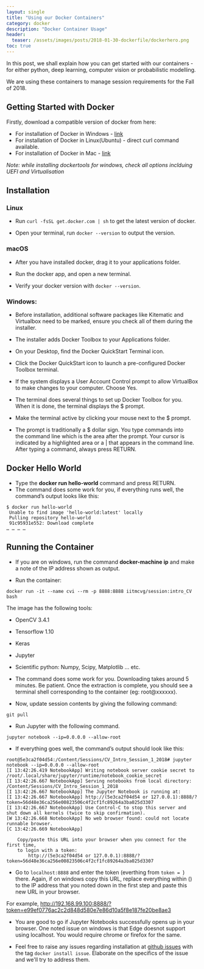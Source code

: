 ```yaml
---
layout: single
title: "Using our Docker Containers"
category: docker
description: "Docker Container Usage"
header:
  teaser: /assets/images/posts/2018-01-30-dockerfile/dockerhero.png
toc: true
---
```


In this post, we shall explain how you can get started with our containers - for either python, deep learning, computer vision or probabilistic modelling. 

We are using these containers to manage session requirements for the Fall of 2018.

## Getting Started with Docker 

Firstly, download a compatible version of docker from here:

* For installation of Docker in Windows - [link](https://download.docker.com/win/stable/DockerToolbox.exe) 
* For installation of Docker in Linux(Ubuntu) - direct curl command available.  
* For installation of Docker in Mac - [link](https://download.docker.com/mac/stable/Docker.dmg)

_Note: while installing dockertools for windows, check all options inclduing UEFI and Virtualisation_

## Installation

### Linux

* Run `curl -fsSL get.docker.com | sh` to get the latest version of docker.

* Open your terminal, run `docker --version` to output the version.

### macOS

* After you have installed docker, drag it to your applications folder.

* Run the docker app, and open a new terminal.

* Verify your docker version with `docker --version`.

### Windows:

* Before installation, additional software packages like Kitematic and Virtualbox need to be marked, ensure you check all of them during the installer. 
* The installer adds Docker Toolbox to your Applications folder.   
* On your Desktop, find the Docker QuickStart Terminal icon.  
* Click the Docker QuickStart icon to launch a pre-configured Docker Toolbox terminal.    
* If the system displays a User Account Control prompt to allow VirtualBox to make changes to your computer. Choose Yes.  
* The terminal does several things to set up Docker Toolbox for you. When it is done, the terminal displays the $ prompt.  
* Make the terminal active by clicking your mouse next to the $ prompt.

* The prompt is traditionally a \$ dollar sign. You type commands into the command line which is the area after the prompt. Your cursor is indicated by a highlighted area or a \| that appears in the command line. After typing a command, always press RETURN.

## Docker Hello World

* Type the **docker run hello-world** command and press RETURN.
* The command does some work for you, if everything runs well, the command’s output looks like this:

```
$ docker run hello-world
 Unable to find image 'hello-world:latest' locally
 Pulling repository hello-world
 91c95931e552: Download complete
… … … …
```

## Running the Container

* If you are on windows, run the command **docker-machine ip** and make a note of the IP address shown as output.

* Run the container:
```
docker run -it --name cvi --rm -p 8888:8888 iitmcvg/session:intro_CV bash
```

The image has the following tools:

  * OpenCV 3.4.1
  * Tensorflow 1.10
  * Keras
  * Jupyter
  * Scientific python: Numpy, Scipy, Matplotlib ... etc.

* The command does some work for you. Downloading takes around 5 minutes. Be patient. Once the extraction is complete, you should see a terminal shell corresponding to the container (eg: root@xxxxxx).

* Now, update session contents by giving the following command:

```
git pull
```

* Run Jupyter with the following command.

```
jupyter notebook --ip=0.0.0.0 --allow-root
```

* If everything goes well, the command’s output should look like this:

```
root@5e3ca2f04d54:/Content/Sessions/CV_Intro_Session_1_2018# jupyter notebook --ip=0.0.0.0 --allow-root
[I 13:42:26.419 NotebookApp] Writing notebook server cookie secret to /root/.local/share/jupyter/runtime/notebook_cookie_secret
[I 13:42:26.667 NotebookApp] Serving notebooks from local directory: /Content/Sessions/CV_Intro_Session_1_2018
[I 13:42:26.667 NotebookApp] The Jupyter Notebook is running at:
[I 13:42:26.667 NotebookApp] http://(5e3ca2f04d54 or 127.0.0.1):8888/?token=56d48e36ca256e00823506c4f2cf1fc89264a3ba025d3307
[I 13:42:26.667 NotebookApp] Use Control-C to stop this server and shut down all kernels (twice to skip confirmation).
[W 13:42:26.668 NotebookApp] No web browser found: could not locate runnable browser.
[C 13:42:26.669 NotebookApp]

    Copy/paste this URL into your browser when you connect for the first time,
    to login with a token:
        http://(5e3ca2f04d54 or 127.0.0.1):8888/?token=56d48e36ca256e00823506c4f2cf1fc89264a3ba025d3307
```

* Go to `localhost:8888` and enter the token (everthing from `token = `) there. Again, if on windows copy this URL, replace everything within () to the IP address that you noted down in the first step and paste this new URL in your browser.

For example, http://192.168.99.100:8888/?token=e99ef0776ac2c2d848d580e7e86d10a5f8e187fe20be8ae3

* You are good to go if Jupyter Notebooks successfully opens up in your browser. One noted issue on windows is that Edge doesnot support using localhost. You would require chrome or firefox for the same.

* Feel free to raise any issues regarding installation at [github issues](https://github.com/iitmcvg/Content/issues) with the tag `docker install issue`. Elaborate on the specifics of the issue and we'll try to address them.





